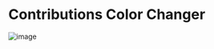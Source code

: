 # Contributions Color Changer

![image](https://github.com/Brazil-Open-Source-Gang/github-contributions-color-changer/assets/40037644/e6977759-e78d-46e5-9498-d7fd1a8f6577)
